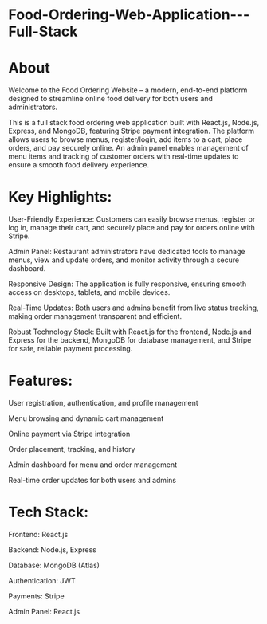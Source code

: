 # Food-Ordering-Web-Application---Full-Stack
# About

Welcome to the Food Ordering Website – a modern, end-to-end platform designed to streamline online food delivery for both users and administrators.

This is a full stack food ordering web application built with React.js, Node.js, Express, and MongoDB, featuring Stripe payment integration. The platform allows users to browse menus, register/login, add items to a cart, place orders, and pay securely online. An admin panel enables management of menu items and tracking of customer orders with real-time updates to ensure a smooth food delivery experience.

# Key Highlights:

User-Friendly Experience: Customers can easily browse menus, register or log in, manage their cart, and securely place and pay for orders online with Stripe.

Admin Panel: Restaurant administrators have dedicated tools to manage menus, view and update orders, and monitor activity through a secure dashboard.

Responsive Design: The application is fully responsive, ensuring smooth access on desktops, tablets, and mobile devices.

Real-Time Updates: Both users and admins benefit from live status tracking, making order management transparent and efficient.

Robust Technology Stack: Built with React.js for the frontend, Node.js and Express for the backend, MongoDB for database management, and Stripe for safe, reliable payment processing.

# Features:

User registration, authentication, and profile management

Menu browsing and dynamic cart management

Online payment via Stripe integration

Order placement, tracking, and history

Admin dashboard for menu and order management

Real-time order updates for both users and admins

# Tech Stack:

Frontend: React.js

Backend: Node.js, Express

Database: MongoDB (Atlas)

Authentication: JWT

Payments: Stripe

Admin Panel: React.js

